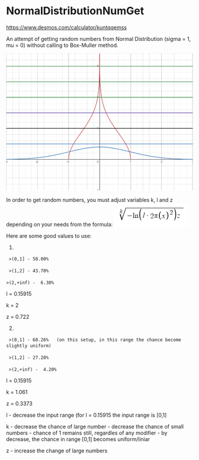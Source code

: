 # NormalDistributionNumGet
https://www.desmos.com/calculator/kuntqqemss

An attempt of getting random numbers from Normal Distribution (sigma = 1, mu = 0) without calling to Box-Muller method.

![Sample](Sample.png)

In order to get random numbers, you must adjust variables k, l and z depending on your needs from the formula:
![formula](formula.png)

Here are some good values to use:

1)

     >(0,1] - 50.00%
     
     >(1,2] - 43.70%  
     
    >(2,+inf) -  6.30%
 
  l = 0.15915
  
  k = 2
  
  z = 0.722
  
 2)
 
     >(0,1] - 68.26%   (on this setup, in this range the chance become slightly uniform)
     
     >(1,2] - 27.20%
     
     >(2,+inf) -  4.20%
 
 
  l = 0.15915
  
  k = 1.061
  
  z = 0.3373
  
  l - decrease the input range (for l = 0.15915 the input range is [0,1]
  
  k - decrease the chance of large number 
    - decrease the chance of small numbers
    - chance of 1 remains still, regardles of any modifier
    - by decrease, the chance in range [0,1] becomes uniform/liniar
    
  z - increase the change of large numbers
  
    
     
     
